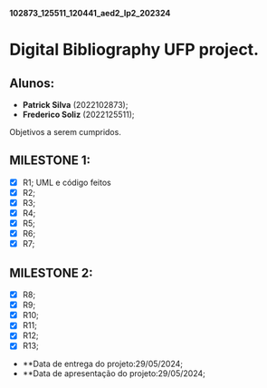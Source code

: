 **102873_125511_120441_aed2_lp2_202324**
# Digital Bibliography UFP project.
## Alunos: 
- **Patrick Silva** (2022102873);
- **Frederico Soliz** (2022125511);

Objetivos a serem cumpridos.
## MILESTONE 1:

- [x] R1; UML e código feitos
- [x] R2; 
- [x] R3;  
- [x] R4; 
- [x] R5;  
- [x] R6;
- [x] R7;

## MILESTONE 2:

- [x] R8;
- [x] R9;
- [x] R10;
- [x] R11;
- [x] R12; 
- [x] R13;

- **Data de entrega do projeto:29/05/2024;
- **Data de apresentação do projeto:29/05/2024;



